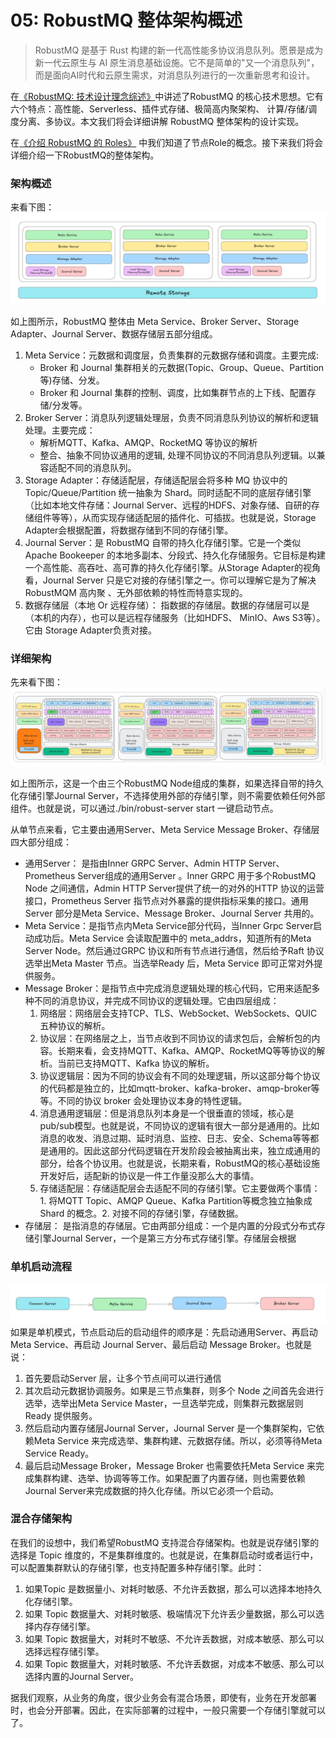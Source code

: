 # 05: RobustMQ 整体架构概述

> RobustMQ 是基于 Rust 构建的新一代高性能多协议消息队列。愿景是成为新一代云原生与 AI 原生消息基础设施。它不是简单的"又一个消息队列"，而是面向AI时代和云原生需求，对消息队列进行的一次重新思考和设计。

在[《RobustMQ: 技术设计理念综述》](02.md)中讲述了RobustMQ 的核心技术思想。它有六个特点：高性能、Serverless、插件式存储、极简高内聚架构、 计算/存储/调度分离、多协议。本文我们将会详细讲解 RobustMQ 整体架构的设计实现。

在[《介绍 RobustMQ 的 Roles》](./03.md) 中我们知道了节点Role的概念。接下来我们将会详细介绍一下RobustMQ的整体架构。

### 架构概述
来看下图：
![image](../../images/robustmq-architecture-overview.jpg)

如上图所示，RobustMQ 整体由 Meta Service、Broker Server、Storage Adapter、Journal Server、数据存储层五部分组成。
  1. Meta Service：元数据和调度层，负责集群的元数据存储和调度。主要完成:
     - Broker 和 Journal 集群相关的元数据(Topic、Group、Queue、Partition 等)存储、分发。
     - Broker 和 Journal 集群的控制、调度，比如集群节点的上下线、配置存储/分发等。
  2. Broker Server：消息队列逻辑处理层，负责不同消息队列协议的解析和逻辑处理。主要完成：
     - 解析MQTT、Kafka、AMQP、RocketMQ 等协议的解析
     - 整合、抽象不同协议通用的逻辑, 处理不同协议的不同消息队列逻辑。以兼容适配不同的消息队列。
  3. Storage Adapter：存储适配层，存储适配层会将多种 MQ 协议中的 Topic/Queue/Partition 统一抽象为 Shard。同时适配不同的底层存储引擎（比如本地文件存储：Journal Server、远程的HDFS、对象存储、自研的存储组件等等），从而实现存储适配层的插件化、可插拔。也就是说，Storage Adapter会根据配置，将数据存储到不同的存储引擎。
  4. Journal Server：是 RobustMQ 自带的持久化存储引擎。它是一个类似Apache Bookeeper 的本地多副本、分段式、持久化存储服务。它目标是构建一个高性能、高吞吐、高可靠的持久化存储引擎。从Storage Adapter的视角看，Journal Server 只是它对接的存储引擎之一。你可以理解它是为了解决RobustMQM 高内聚 、无外部依赖的特性而特意实现的。
  5. 数据存储层（本地 Or 远程存储）： 指数据的存储层。数据的存储层可以是（本机的内存），也可以是远程存储服务（比如HDFS、 MinIO、Aws S3等）。它由 Storage Adapter负责对接。


### 详细架构
先来看下图：
![image](../../images/robustmq-architecture.png)

如上图所示，这是一个由三个RobustMQ Node组成的集群，如果选择自带的持久化存储引擎Journal Server，不选择使用外部的存储引擎，则不需要依赖任何外部组件。也就是说，可以通过./bin/robust-server start 一键启动节点。

从单节点来看，它主要由通用Server、Meta Service Message Broker、存储层四大部分组成：
- 通用Server： 是指由Inner GRPC Server、Admin HTTP Server、Prometheus Server组成的通用Server 。Inner GRPC 用于多个RobustMQ Node 之间通信，Admin HTTP Server提供了统一的对外的HTTP 协议的运营接口，Prometheus Server 指节点对外暴露的提供指标采集的接口。通用Server 部分是Meta Service、Message Broker、Journal Server 共用的。
- Meta Service：是指节点内Meta Service部分代码，当Inner Grpc Server启动成功后。Meta Service 会读取配置中的 meta_addrs，知道所有的Meta Server Node。然后通过GRPC 协议和所有节点进行通信，然后给予Raft 协议选举出Meta Master 节点。当选举Ready 后，Meta Service 即可正常对外提供服务。
- Message Broker：是指节点中完成消息逻辑处理的核心代码，它用来适配多种不同的消息协议，并完成不同协议的逻辑处理。它由四层组成：
  1. 网络层：网络层会支持TCP、TLS、WebSocket、WebSockets、QUIC 五种协议的解析。
  2. 协议层：在网络层之上，当节点收到不同协议的请求包后，会解析包的内容。长期来看，会支持MQTT、Kafka、AMQP、RocketMQ等等协议的解析。当前已支持MQTT、Kafka 协议的解析。
  3. 协议逻辑层：因为不同的协议会有不同的处理逻辑，所以这部分每个协议的代码都是独立的，比如mqtt-broker、kafka-broker、amqp-broker等等。不同的协议 broker 会处理协议本身的特性逻辑。
  4. 消息通用逻辑层：但是消息队列本身是一个很垂直的领域，核心是pub/sub模型。也就是说，不同协议的逻辑有很大一部分是通用的。比如消息的收发、消息过期、延时消息、监控、日志、安全、Schema等等都是通用的。因此这部分代码逻辑在开发阶段会被抽离出来，独立成通用的部分，给各个协议用。也就是说，长期来看，RobustMQ的核心基础设施开发好后，适配新的协议是一件工作量没那么大的事情。
  5. 存储适配层：存储适配层会去适配不同的存储引擎。它主要做两个事情：1. 将MQTT Topic、AMQP Queue、Kafka Partition等概念独立抽象成 Shard 的概念。2. 对接不同的存储引擎，存储数据。
- 存储层： 是指消息的存储层。它由两部分组成：一个是内置的分段式分布式存储引擎Journal Server，一个是第三方分布式存储引擎。存储层会根据

### 单机启动流程
![image](../../images/04.jpg)
如果是单机模式，节点启动后的启动组件的顺序是：先启动通用Server、再启动 Meta Service、再启动 Journal Server、最后启动 Message Broker。也就是说：
1. 首先要启动Server 层，让多个节点间可以进行通信
2. 其次启动元数据协调服务。如果是三节点集群，则多个 Node 之间首先会进行选举，选举出Meta Service Master，一旦选举完成，则集群元数据层则Ready 提供服务。
3. 然后启动内置存储层Journal Server，Journal Server 是一个集群架构，它依赖Meta Service 来完成选举、集群构建、元数据存储。所以，必须等待Meta Service Ready。
4. 最后启动Message Broker，Message Broker 也需要依托Meta Service 来完成集群构建、选举、协调等等工作。如果配置了内置存储，则也需要依赖Journal Server来完成数据的持久化存储。所以它必须一个启动。

### 混合存储架构
在我们的设想中，我们希望RobustMQ 支持混合存储架构。也就是说存储引擎的选择是 Topic 维度的，不是集群维度的。也就是说，在集群启动时或者运行中，可以配置集群默认的存储引擎，也支持配置多种存储引擎。此时：
1. 如果Topic 是数据量小、对耗时敏感、不允许丢数据，那么可以选择本地持久化存储引擎。
2. 如果 Topic 数据量大、对耗时敏感、极端情况下允许丢少量数据，那么可以选择内存存储引擎。
3. 如果 Topic 数据量大，对耗时不敏感、不允许丢数据，对成本敏感、那么可以选择远程存储引擎。
4. 如果 Topic 数据量大，对耗时敏感、不允许丢数据，对成本不敏感、那么可以选择内置的Journal Server。

据我们观察，从业务的角度，很少业务会有混合场景，即使有，业务在开发部署时，也会分开部署。因此，在实际部署的过程中，一般只需要一个存储引擎就可以了。